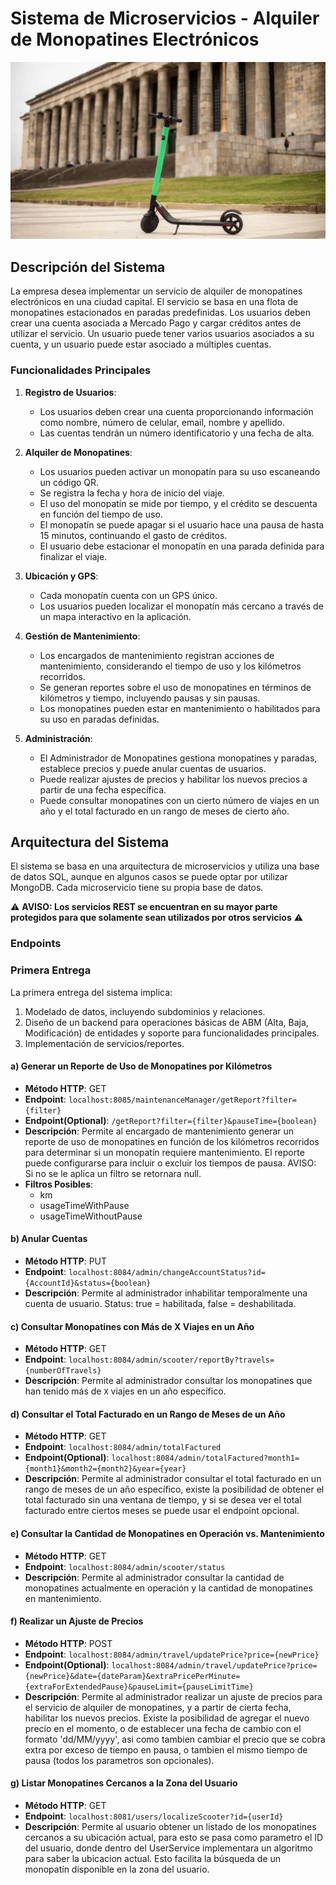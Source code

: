 # Sistema de Microservicios - Alquiler de Monopatines Electrónicos 

![Imagen Monopatin](./resources/img/monopatin-electrico-716690.jpg)

## Descripción del Sistema

La empresa desea implementar un servicio de alquiler de monopatines electrónicos en una ciudad capital. El servicio se basa en una flota de monopatines estacionados en paradas predefinidas. Los usuarios deben crear una cuenta asociada a Mercado Pago y cargar créditos antes de utilizar el servicio. Un usuario puede tener varios usuarios asociados a su cuenta, y un usuario puede estar asociado a múltiples cuentas.

### Funcionalidades Principales

1. **Registro de Usuarios**:
   - Los usuarios deben crear una cuenta proporcionando información como nombre, número de celular, email, nombre y apellido.
   - Las cuentas tendrán un número identificatorio y una fecha de alta.

2. **Alquiler de Monopatines**:
   - Los usuarios pueden activar un monopatín para su uso escaneando un código QR.
   - Se registra la fecha y hora de inicio del viaje.
   - El uso del monopatín se mide por tiempo, y el crédito se descuenta en función del tiempo de uso.
   - El monopatín se puede apagar si el usuario hace una pausa de hasta 15 minutos, continuando el gasto de créditos.
   - El usuario debe estacionar el monopatín en una parada definida para finalizar el viaje.

3. **Ubicación y GPS**:
   - Cada monopatín cuenta con un GPS único.
   - Los usuarios pueden localizar el monopatín más cercano a través de un mapa interactivo en la aplicación.

4. **Gestión de Mantenimiento**:
   - Los encargados de mantenimiento registran acciones de mantenimiento, considerando el tiempo de uso y los kilómetros recorridos.
   - Se generan reportes sobre el uso de monopatines en términos de kilómetros y tiempo, incluyendo pausas y sin pausas.
   - Los monopatines pueden estar en mantenimiento o habilitados para su uso en paradas definidas.

5. **Administración**:
   - El Administrador de Monopatines gestiona monopatines y paradas, establece precios y puede anular cuentas de usuarios.
   - Puede realizar ajustes de precios y habilitar los nuevos precios a partir de una fecha específica.
   - Puede consultar monopatines con un cierto número de viajes en un año y el total facturado en un rango de meses de cierto año.

## Arquitectura del Sistema

El sistema se basa en una arquitectura de microservicios y utiliza una base de datos SQL, aunque en algunos casos se puede optar por utilizar MongoDB. Cada microservicio tiene su propia base de datos.

⚠️ __AVISO: Los servicios REST se encuentran en su mayor parte protegidos para que solamente sean utilizados por otros servicios__ ⚠️

### Endpoints



### Primera Entrega

La primera entrega del sistema implica:

1. Modelado de datos, incluyendo subdominios y relaciones.
2. Diseño de un backend para operaciones básicas de ABM (Alta, Baja, Modificación) de entidades y soporte para funcionalidades principales.
3. Implementación de servicios/reportes.

#### a) Generar un Reporte de Uso de Monopatines por Kilómetros

- **Método HTTP**: GET
- **Endpoint**: `localhost:8085/maintenanceManager/getReport?filter={filter}`
- **Endpoint(Optional)**: `/getReport?filter={filter}&pauseTime={boolean}`
- **Descripción**: Permite al encargado de mantenimiento generar un reporte de uso de monopatines en función de los kilómetros recorridos para determinar si un monopatín requiere mantenimiento. El reporte puede configurarse para incluir o excluir los tiempos de pausa. AVISO: Si no se le aplica un filtro se retornara null.
- **Filtros Posibles**: 
    - km
    - usageTimeWithPause
    - usageTimeWithoutPause

#### b) Anular Cuentas

- **Método HTTP**: PUT
- **Endpoint**: `localhost:8084/admin/changeAccountStatus?id={AccountId}&status={boolean}`
- **Descripción**: Permite al administrador inhabilitar temporalmente una cuenta de usuario. Status: true = habilitada, false = deshabilitada.

#### c) Consultar Monopatines con Más de X Viajes en un Año

- **Método HTTP**: GET
- **Endpoint**: `localhost:8084/admin/scooter/reportBy?travels={numberOfTravels}`
- **Descripción**: Permite al administrador consultar los monopatines que han tenido más de `X` viajes en un año específico.

#### d) Consultar el Total Facturado en un Rango de Meses de un Año

- **Método HTTP**: GET
- **Endpoint**: `localhost:8084/admin/totalFactured`
- **Endpoint(Optional)**: `localhost:8084/admin/totalFactured?month1={month1}&month2={month2}&year={year}`
- **Descripción**: Permite al administrador consultar el total facturado en un rango de meses de un año específico, existe la posibilidad de obtener el total facturado sin una ventana de tiempo, y si se desea ver el total facturado entre ciertos meses se puede usar el endpoint opcional.

#### e) Consultar la Cantidad de Monopatines en Operación vs. Mantenimiento

- **Método HTTP**: GET
- **Endpoint**: `localhost:8084/admin/scooter/status`
- **Descripción**: Permite al administrador consultar la cantidad de monopatines actualmente en operación y la cantidad de monopatines en mantenimiento.

#### f) Realizar un Ajuste de Precios

- **Método HTTP**: POST
- **Endpoint**: `localhost:8084/admin/travel/updatePrice?price={newPrice}`
- **Endpoint(Optional)**: `localhost:8084/admin/travel/updatePrice?price={newPrice}&date={dateParam}&extraPricePerMinute={extraForExtendedPause}&pauseLimit={pauseLimitTime}`
- **Descripción**: Permite al administrador realizar un ajuste de precios para el servicio de alquiler de monopatines, y a partir de cierta fecha, habilitar los nuevos precios. Existe la posibilidad de agregar el nuevo precio en el momento, o de establecer una fecha de cambio con el formato 'dd/MM/yyyy', asi como tambien cambiar el precio que se cobra extra por exceso de tiempo en pausa, o tambien el mismo tiempo de pausa (todos los parametros son opcionales).

#### g) Listar Monopatines Cercanos a la Zona del Usuario

- **Método HTTP**: GET
- **Endpoint**: `localhost:8081/users/localizeScooter?id={userId}`
- **Descripción**: Permite al usuario obtener un listado de los monopatines cercanos a su ubicación actual, para esto se pasa como parametro el ID del usuario, donde dentro del UserService implementara un algoritmo para saber la ubicacion actual. Esto facilita la búsqueda de un monopatín disponible en la zona del usuario.


